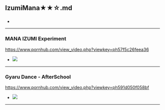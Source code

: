 ## IzumiMana★★☆.md
### 

- ![]()
---
### MANA IZUMI Experiment
https://www.pornhub.com/view_video.php?viewkey=ph57f5c26feea36
- ![](https://ci.phncdn.com/videos/201610/06/91984401/original/(m=ecuKGgaaaa)(mh=fEYoJ5oDj6McIMox)6.jpg)
---
### Gyaru Dance - AfterSchool
https://www.pornhub.com/view_video.php?viewkey=ph591d050f058bf
- ![](https://ci.phncdn.com/videos/201705/18/116865801/original/(m=ecuKGgaaaa)(mh=dDDcgp34rjo5k33M)4.jpg)
---
